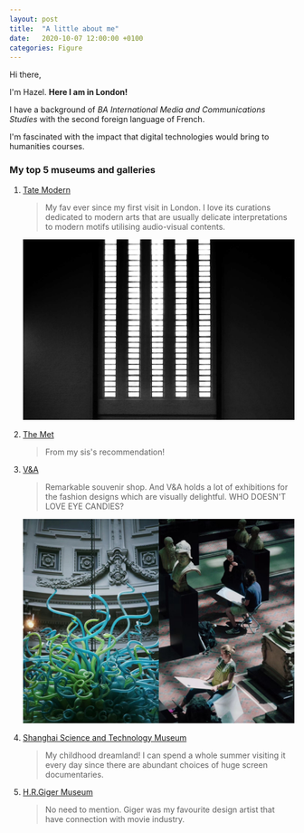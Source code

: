 ```yaml
---
layout: post
title:  "A little about me"
date:   2020-10-07 12:00:00 +0100
categories: Figure
---
```


 Hi there,

 I'm Hazel. **Here I am in London!**

 I have a background of *BA International Media and Communications Studies* with the second foreign language of French.

 I'm fascinated with the impact that digital technologies would bring to humanities courses. 


                
### My top 5 museums and galleries ###
1. [Tate Modern]("https://www.tate.org.uk/visit/tate-modern")
   > My fav ever since my first visit in London. I love its curations dedicated to modern arts that are usually delicate interpretations to modern motifs utilising audio-visual contents.

    ![Photo by Hazel](/media/tate.jpeg)
2. [The Met]("https://www.metmuseum.org")
    > From my sis's recommendation! 
3. [V&A]("https://www.vam.ac.uk")
    > Remarkable souvenir shop. And V&A holds a lot of exhibitions for the fashion designs which are visually delightful. WHO DOESN'T LOVE EYE CANDIES?
    
    ![Photo by Hazel](/media/va.jpeg)
4. [Shanghai Science and Technology Museum]("http://www.sstm.org.cn/")
    > My childhood dreamland! I can spend a whole summer visiting it every day since there are abundant choices of huge screen documentaries.
5. [H.R.Giger Museum]("https://www.hrgigermuseum.com/index2.php?option=gallery")
    > No need to mention. Giger was my favourite design artist that have connection with movie industry.
                